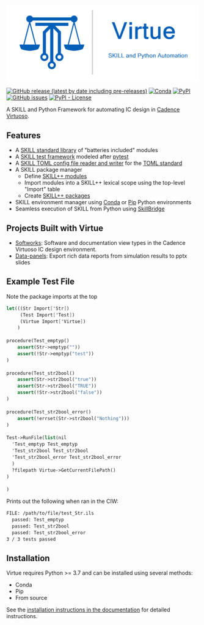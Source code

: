 ![Virtue](docs/source/_static/logo/virtue_banner_with_tagline.png "Virtue")

[![GitHub release (latest by date including pre-releases)](https://img.shields.io/github/v/release/cascode-labs/virtue?include_prereleases)](https://github.com/cascode-labs/virtue/releases/latest)
[![Conda](https://img.shields.io/conda/v/conda-forge/virtue?label=conda-forge)](https://anaconda.org/conda-forge/virtue)
[![PyPI](https://img.shields.io/pypi/v/virtue-skill)](https://pypi.org/project/virtue-skill/)
[![GitHub issues](https://img.shields.io/github/issues/cascode-labs/virtue)](https://github.com/cascode-labs/virtue/issues)
[![PyPI - License](https://img.shields.io/pypi/l/virtue-skill)](https://choosealicense.com/licenses/mit/)

A SKILL and Python Framework for automating IC design in
[Cadence Virtuoso](https://www.cadence.com/en_US/home/tools/custom-ic-analog-rf-design/circuit-design.html).

## Features

- A [SKILL standard library](https://www.cascode-labs.org/virtue/reference/skill_api/index.html) of "batteries included" modules
- A [SKILL test framework](https://www.cascode-labs.org/virtue/overview/testing_framework.html) modeled after [pytest](https://docs.pytest.org/en/7.1.x/)
- A [SKILL TOML config file reader and writer](https://www.cascode-labs.org/virtue/overview/toml.html)
  for the [TOML standard](https://toml.io)
- A SKILL package manager
  - Define [SKILL++ modules](https://www.cascode-labs.org/virtue/overview/packaging/modules.html)
  - Import modules into a SKILL++ lexical scope using the top-level "Import" table
  - Create [SKILL++ packages](https://www.cascode-labs.org/virtue/overview/packaging/skill_packages.html)
- SKILL environment manager using
  [Conda](https://docs.conda.io/en/latest/) or
  [Pip](https://pip.pypa.io/en/stable/reference/build-system/pyproject-toml/)
  Python environments
- Seamless execution of SKILL from Python using
  [SkillBridge](https://unihd-cag.github.io/skillbridge/)

## Projects Built with Virtue

- [Softworks](https://github.com/cascode-labs/softworks):
  Software and documentation view types in the Cadence Virtuoso IC design environment.
- [Data-panels](https://github.com/cascode-labs/data-panels):
  Export rich data reports from simulation results to pptx slides

## Example Test File

Note the package imports at the top

``` scheme
let(((Str Import['Str])
     (Test Import['Test])
     (Virtue Import['Virtue])
    )

procedure(Test_emptyp()
    assert(Str->emptyp(""))
    assert(!Str->emptyp("test"))
)

procedure(Test_str2bool()
    assert(Str->str2bool("true"))
    assert(Str->str2bool("TRUE"))
    assert(!Str->str2bool("false"))
)

procedure(Test_str2bool_error()
    assert(!errset(Str->str2bool("Nothing")))
)

Test->RunFile(list(nil
  'Test_emptyp Test_emptyp
  'Test_str2bool Test_str2bool
  'Test_str2bool_error Test_str2bool_error
  )
  ?filepath Virtue->GetCurrentFilePath()
)

)
```

Prints out the following when ran in the CIW:

``` sh
FILE: /path/to/file/test_Str.ils
  passed: Test_emptyp
  passed: Test_str2bool
  passed: Test_str2bool_error
3 / 3 tests passed
```

## Installation

Virtue requires Python >= 3.7 and can be installed using several methods:

- Conda
- Pip
- From source

See the
[installation instructions in the documentation](https://www.cascode-labs.org/virtue/overview/index.html#installation)
for detailed instructions.
